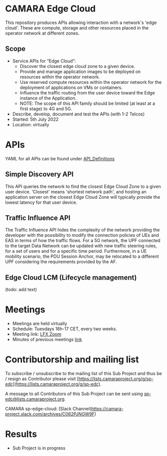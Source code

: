 # CAMARA Edge Cloud

This repository produces APIs allowing interaction with a network's 'edge cloud'. These are compute, storage and other resources placed in the operator network at different zones. 

## Scope

* Service APIs for “Edge Cloud”:  
  * Discover the closest edge cloud zone to a given device.
  * Provide and manage application images to be deployed on resources within the operator network. 
  * Use reserved compute resources within the operator network for the deployment of applications on VMs or containers.  
  * Influence the traffic routing from the user device toward the Edge instance of the Application. 
  * NOTE: The scope of this API family should be limited (at least at a first stage) to 4G and 5G.  
* Describe, develop, document and test the APIs (with 1-2 Telcos)  
* Started: 5th July 2022
* Location: virtually 

# APIs

YAML for all APIs can be found under [API_Definitions](https://github.com/camaraproject/EdgeCloud/tree/main/code/API_definitions)

## Simple Discovery API
This API queries the network to find the closest Edge Cloud Zone to a given user device. 'Closest' means 'shortest network path', and hosting an application server on the closest Edge Cloud Zone will typically provide the lowest latency for that user device.

## Traffic Influence API
The Traffic Influence API hides the complexity of the network providing the developer with the possibility to modify the connection policies of UEs and EAS in terms of how the traffic flows. For a 5G network, the UPF connected to the target Data Network can be updated with new traffic steering rules, for a set of users and for a specific time period. Furthermore, in a UE mobility scenario, the  PDU Session Anchor, may be relocated to a different UPF considering the requirements provided by the AF.

## Edge Cloud LCM (Lifecycle management)
(todo: add text)

# Meetings
* Meetings are held virtually
* Schedule: Tuesdays 16h-17 CET, every two weeks. 
* Meeting link: [LFX Zoom](https://www.google.com/url?q=https://zoom-lfx.platform.linuxfoundation.org/meeting/94237809115?password%3D05fb6d8a-a913-47d8-b003-db75ecdaa5d9&sa=D&source=calendar&ust=1711304713775725&usg=AOvVaw2KsTGn2S2i4Bu5V-nusuUI) 
* Minutes of previous meetings [link](https://wiki.camaraproject.org/display/CAM/Edge+Cloud)

# Contributorship and mailing list

To subscribe / unsubscribe to the mailing list of this Sub Project and thus be / resign as Contributor please visit [https://lists.camaraproject.org/g/sp-edc](https://lists.camaraproject.org/g/sp-edc).

A message to all Contributors of this Sub Project can be sent using [sp-edc@lists.camaraproject.org](sp-edc@lists.camaraproject.org).

CAMARA sp-edge-cloud: [Slack Channel(https://camara-project.slack.com/archives/C062PJNGW9F)

# Results
* Sub Project is in progress


